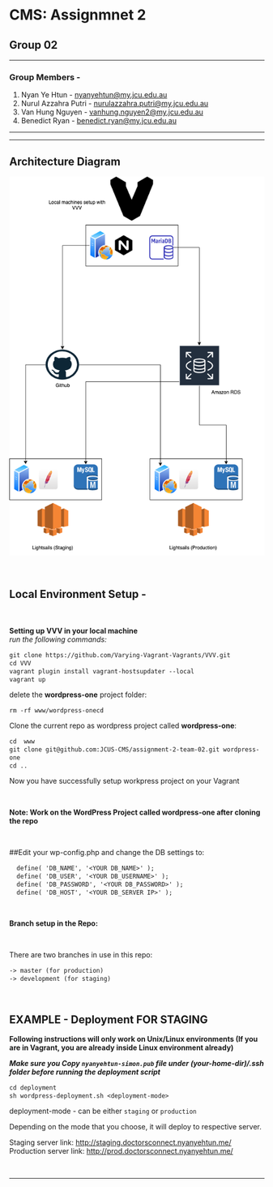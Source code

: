 # CMS: Assignmnet 2
## Group 02

------------------------------------
### Group Members -

1. Nyan Ye Htun - nyanyehtun@my.jcu.edu.au
2. Nurul Azzahra Putri - nurulazzahra.putri@my.jcu.edu.au
3. Van Hung Nguyen - vanhung.nguyen2@my.jcu.edu.au
4. Benedict Ryan - benedict.ryan@my.jcu.edu.au
------------------------------------

------------------------------------
## Architecture Diagram

<p align="center">
<img src="docs/AWS-CMS-Deployment.png">
</p>

<br/>

## Local Environment Setup -
<br/><br/>
**Setting up VVV in your local machine**
<br/>
*run the following commands:*

```
git clone https://github.com/Varying-Vagrant-Vagrants/VVV.git
cd VVV
vagrant plugin install vagrant-hostsupdater --local
vagrant up
```
delete the **wordpress-one** project folder:
```
rm -rf www/wordpress-onecd 
```
Clone the current repo as wordpress project called **wordpress-one**:
```
cd  www
git clone git@github.com:JCUS-CMS/assignment-2-team-02.git wordpress-one
cd ..
```

Now you have successfully setup workpress project on your Vagrant

<br/>

**Note: Work on the WordPress Project called wordpress-one after cloning the repo**

<br/>

##Edit your wp-config.php and change the DB settings to:

```
  define( 'DB_NAME', '<YOUR DB_NAME>' );  
  define( 'DB_USER', '<YOUR DB_USERNAME>' );  
  define( 'DB_PASSWORD', '<YOUR DB_PASSWORD>' );  
  define( 'DB_HOST', '<YOUR DB_SERVER IP>' );  
```

<br/>
  
**Branch setup in the Repo:**

<br/>

There are two branches in use in this repo:<br/>
  
```
-> master (for production)
-> development (for staging)
```
<br/>

## **EXAMPLE - Deployment FOR STAGING**

**Following instructions will only work on Unix/Linux environments (If you are in Vagrant, you are already inside Linux environment already)**

***Make sure you Copy `nyanyehtun-simon.pub` file under (your-home-dir)/.ssh folder before running the deployment script***

```
cd deployment
sh wordpress-deployment.sh <deployment-mode>
```

deployment-mode - can be either `staging` or `production`

Depending on the mode that you choose, it will deploy to respective server.

Staging server link: http://staging.doctorsconnect.nyanyehtun.me/
Production server link: http://prod.doctorsconnect.nyanyehtun.me/

<br/>



------------------------------------

